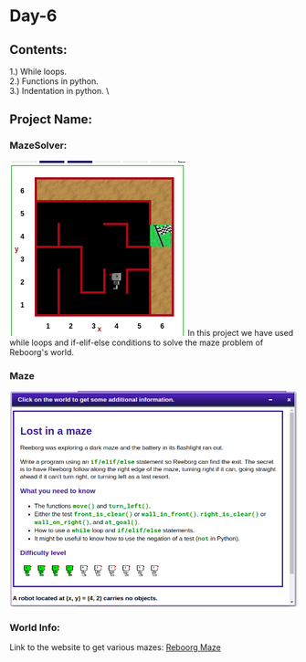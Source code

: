# Day-6
## Contents:
1.) While loops. \
2.) Functions in python. \
3.) Indentation in python. \

## Project Name:
### MazeSolver:
![](https://github.com/govindrathore27/100-Days-Of_Python/blob/main/Day-006/maze.png)
In this project we have used while loops and if-elif-else conditions to solve the maze problem of Reboorg's world.
### Maze
![](https://github.com/govindrathore27/100-Days-Of_Python/blob/main/Day-006/world_info.png)

### World Info:
Link to the website to get various mazes: [Reboorg Maze](https://reeborg.ca/reeborg.html?lang=en&mode=python&menu=worlds%2Fmenus%2Freeborg_intro_en.json&name=Maze&url=worlds%2Ftutorial_en%2Fmaze1.json)

